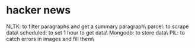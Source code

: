 # hacker news
NLTK: to filter paragraphs and get a summary paragraph\\
parcel: to scrape data\\
scheduled: to set 1 hour to get data\\
Mongodb: to  store data\\
PIL: to catch errors in images and fill them\\
